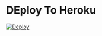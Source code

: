 # DEploy To Heroku
[![Deploy](https://www.herokucdn.com/deploy/button.svg)](https://heroku.com/deploy?template=https://github.com/pedroa2702/7.1-directo-link)
